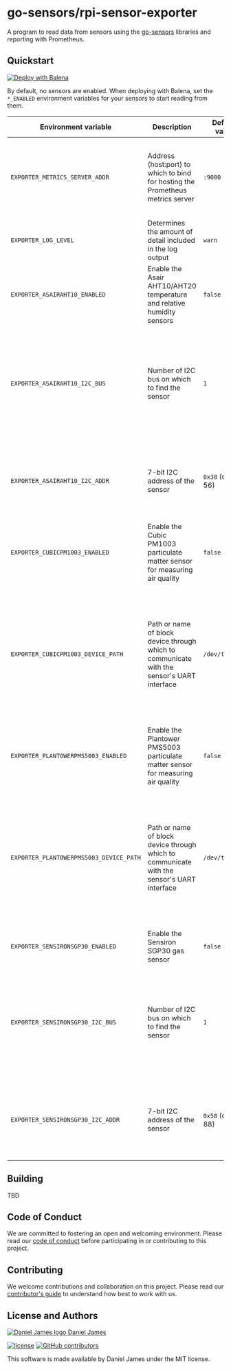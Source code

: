 # go-sensors/rpi-sensor-exporter

A program to read data from sensors using the [go-sensors] libraries and reporting with Prometheus.

[go-sensors]: https://github.com/go-sensors

## Quickstart

[![Deploy with Balena](https://www.balena.io/deploy.svg)](https://dashboard.balena-cloud.com/deploy?repoUrl=https://github.com/go-sensors/rpi-sensor-exporter)

By default, no sensors are enabled. When deploying with Balena, set the `*_ENABLED` environment variables for your sensors to start reading from them.

| Environment variable                    | Description                                                                                | Default value   | Valid values                                                                                                                                                                      |
| --------------------------------------- | ------------------------------------------------------------------------------------------ | --------------- | --------------------------------------------------------------------------------------------------------------------------------------------------------------------------------- |
| `EXPORTER_METRICS_SERVER_ADDR`          | Address (host:port) to which to bind for hosting the Prometheus metrics server             | `:9000`         | Any valid host and port combination; host may be empty to bind on all available addresses                                                                                         |
| `EXPORTER_LOG_LEVEL`                    | Determines the amount of detail included in the log output                                 | `warn`          | `fatal`, `error`, `warn`, `info`, `debug`                                                                                                                                         |
| `EXPORTER_ASAIRAHT10_ENABLED`           | Enable the Asair AHT10/AHT20 temperature and relative humidity sensors                     | `false`         | `true`, `false`                                                                                                                                                                   |
| `EXPORTER_ASAIRAHT10_I2C_BUS`           | Number of I2C bus on which to find the sensor                                              | `1`             | Any valid I2C bus available to the device. [On Raspberry Pi, I2C buses `0` and `1`][pinout-i2c] are typically configured on the GPIO header                                       |
| `EXPORTER_ASAIRAHT10_I2C_ADDR`          | 7-bit I2C address of the sensor                                                            | `0x38` (dec 56) | A valid 7-bit I2C address. May be specified in decimal or in hexadecimal when prefixed with `0x`                                                                                  |
| `EXPORTER_CUBICPM1003_ENABLED`          | Enable the Cubic PM1003 particulate matter sensor for measuring air quality                | `false`         | `true`, `false`                                                                                                                                                                   |
| `EXPORTER_CUBICPM1003_DEVICE_PATH`      | Path or name of block device through which to communicate with the sensor's UART interface | `/dev/ttyAMA0`  | Any valid path to a block device where the sensor is connected. Depending on the Raspberry Pi model, [there may be two or four UARTs][pinout-uart] configured on the GPIO header. |
| `EXPORTER_PLANTOWERPMS5003_ENABLED`     | Enable the Plantower PMS5003 particulate matter sensor for measuring air quality           | `false`         | `true`, `false`                                                                                                                                                                   |
| `EXPORTER_PLANTOWERPMS5003_DEVICE_PATH` | Path or name of block device through which to communicate with the sensor's UART interface | `/dev/ttyAMA0`  | Any valid path to a block device where the sensor is connected. Depending on the Raspberry Pi model, [there may be two or four UARTs][pinout-uart] configured on the GPIO header. |
| `EXPORTER_SENSIRONSGP30_ENABLED`        | Enable the Sensiron SGP30 gas sensor                                                       | `false`         | `true`, `false`                                                                                                                                                                   |
| `EXPORTER_SENSIRONSGP30_I2C_BUS`        | Number of I2C bus on which to find the sensor                                              | `1`             | Any valid I2C bus available to the device. [On Raspberry Pi, I2C buses `0` and `1`][pinout-i2c] are typically configured on the GPIO header                                       |
| `EXPORTER_SENSIRONSGP30_I2C_ADDR`       | 7-bit I2C address of the sensor                                                            | `0x58` (dec 88) | A valid 7-bit I2C address. May be specified in decimal or in hexadecimal when prefixed with `0x`                                                                                  |

[pinout-i2c]: https://pinout.xyz/pinout/i2c
[pinout-uart]: https://pinout.xyz/pinout/uart

## Building

TBD

## Code of Conduct

We are committed to fostering an open and welcoming environment. Please read our [code of conduct](CODE_OF_CONDUCT.md) before participating in or contributing to this project.

## Contributing

We welcome contributions and collaboration on this project. Please read our [contributor's guide](CONTRIBUTING.md) to understand how best to work with us.

## License and Authors

[![Daniel James logo](https://secure.gravatar.com/avatar/eaeac922b9f3cc9fd18cb9629b9e79f6.png?size=16) Daniel James](https://github.com/thzinc)

[![license](https://img.shields.io/github/license/go-sensors/rpii2c.svg)](https://github.com/go-sensors/rpii2c/blob/master/LICENSE)
[![GitHub contributors](https://img.shields.io/github/contributors/go-sensors/rpii2c.svg)](https://github.com/go-sensors/rpii2c/graphs/contributors)

This software is made available by Daniel James under the MIT license.
